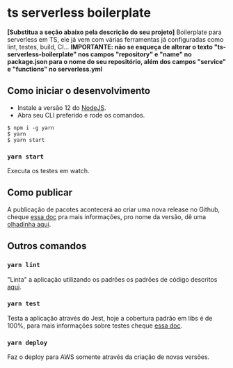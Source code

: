 # ts serverless boilerplate

**[Substitua a seção abaixo pela descrição do seu projeto]**
Boilerplate para serverless em TS, ele já vem com várias ferramentas já configuradas como lint, testes, build, CI...
**IMPORTANTE: não se esqueça de alterar o texto "ts-serverless-boilerplate" nos campos "repository" e "name" no package.json para o nome do seu repositório, além dos campos "service" e "functions" no serverless.yml**

## Como iniciar o desenvolvimento

- Instale a versão 12 do [NodeJS](https://nodejs.org/en/download/).
- Abra seu CLI preferido e rode os comandos.

````.cli
$ npm i -g yarn
$ yarn
$ yarn start
````

### `yarn start`

Executa os testes em watch.

## Como publicar

A publicação de pacotes acontecerá ao criar uma nova release no Github, cheque [essa doc](https://docs.github.com/en/enterprise/2.15/user/articles/creating-releases) pra mais informações, pro nome da versão, dê uma [olhadinha aqui](https://docs.npmjs.com/about-semantic-versioning).

## Outros comandos

### `yarn lint`

"Linta" a aplicação utilizando os padrões os padrões de código descritos [aqui](https://github.com/movidesk/frontend-chapter/blob/master/estilo_codigo_padrao.md).

### `yarn test`

Testa a aplicação através do Jest, hoje a cobertura padrão em libs é de 100%, para mais informações sobre testes cheque [essa doc](https://github.com/movidesk/frontend-chapter/blob/master/testing.md).

### `yarn deploy`

Faz o deploy para AWS somente através da criação de novas versões.
